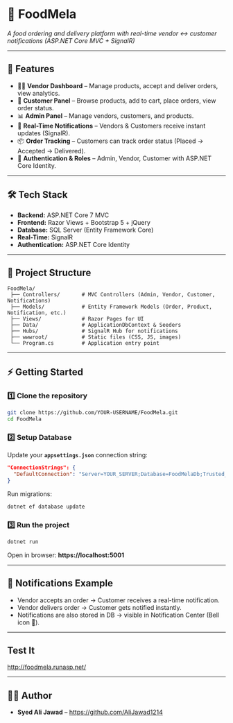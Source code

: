 # 🍴 FoodMela
*A food ordering and delivery platform with real-time vendor ↔ customer notifications (ASP.NET Core MVC + SignalR)*  

---

## 🚀 Features  
- 👨‍🍳 **Vendor Dashboard** – Manage products, accept and deliver orders, view analytics.  
- 🛒 **Customer Panel** – Browse products, add to cart, place orders, view order status.  
- 📊 **Admin Panel** – Manage vendors, customers, and products.  
- 🔔 **Real-Time Notifications** – Vendors & Customers receive instant updates (SignalR).  
- 📦 **Order Tracking** – Customers can track order status (Placed → Accepted → Delivered).  
- 🔑 **Authentication & Roles** – Admin, Vendor, Customer with ASP.NET Core Identity.  

---

## 🛠️ Tech Stack  
- **Backend:** ASP.NET Core 7 MVC  
- **Frontend:** Razor Views + Bootstrap 5 + jQuery  
- **Database:** SQL Server (Entity Framework Core)  
- **Real-Time:** SignalR  
- **Authentication:** ASP.NET Core Identity  

---

## 📂 Project Structure  
```
FoodMela/
 ├── Controllers/       # MVC Controllers (Admin, Vendor, Customer, Notifications)
 ├── Models/            # Entity Framework Models (Order, Product, Notification, etc.)
 ├── Views/             # Razor Pages for UI
 ├── Data/              # ApplicationDbContext & Seeders
 ├── Hubs/              # SignalR Hub for notifications
 ├── wwwroot/           # Static files (CSS, JS, images)
 └── Program.cs         # Application entry point
```

---

## ⚡ Getting Started  

### 1️⃣ Clone the repository  
```bash
git clone https://github.com/YOUR-USERNAME/FoodMela.git
cd FoodMela
```

### 2️⃣ Setup Database  
Update your **`appsettings.json`** connection string:  
```json
"ConnectionStrings": {
  "DefaultConnection": "Server=YOUR_SERVER;Database=FoodMelaDb;Trusted_Connection=True;TrustServerCertificate=True;"
}
```

Run migrations:  
```bash
dotnet ef database update
```

### 3️⃣ Run the project  
```bash
dotnet run
```
Open in browser: **https://localhost:5001**

---

## 🔔 Notifications Example  
- Vendor accepts an order → Customer receives a real-time notification.  
- Vendor delivers order → Customer gets notified instantly.  
- Notifications are also stored in DB → visible in Notification Center (Bell icon 🔔).  

---

## Test It 
http://foodmela.runasp.net/

---

## 👨‍💻 Author  
- **Syed Ali Jawad** – https://github.com/AliJawad1214  

